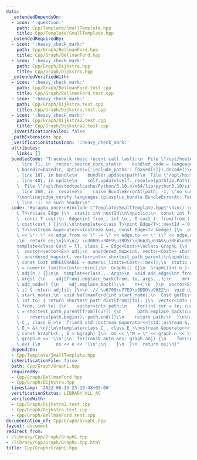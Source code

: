 ```yaml
---
data:
  _extendedDependsOn:
  - icon: ':question:'
    path: Cpp/Template/SmallTemplate.hpp
    title: Cpp/Template/SmallTemplate.hpp
  _extendedRequiredBy:
  - icon: ':heavy_check_mark:'
    path: Cpp/Graph/BellmanFord.hpp
    title: Cpp/Graph/BellmanFord.hpp
  - icon: ':heavy_check_mark:'
    path: Cpp/Graph/Dijkstra.hpp
    title: Cpp/Graph/Dijkstra.hpp
  _extendedVerifiedWith:
  - icon: ':heavy_check_mark:'
    path: Cpp/Graph/BellmanFord.test.cpp
    title: Cpp/Graph/BellmanFord.test.cpp
  - icon: ':heavy_check_mark:'
    path: Cpp/Graph/Dijkstra.test.cpp
    title: Cpp/Graph/Dijkstra.test.cpp
  - icon: ':heavy_check_mark:'
    path: Cpp/Graph/Dijkstra2.test.cpp
    title: Cpp/Graph/Dijkstra2.test.cpp
  _isVerificationFailed: false
  _pathExtension: hpp
  _verificationStatusIcon: ':heavy_check_mark:'
  attributes:
    links: []
  bundledCode: "Traceback (most recent call last):\n  File \"/opt/hostedtoolcache/Python/3.10.4/x64/lib/python3.10/site-packages/onlinejudge_verify/documentation/build.py\"\
    , line 71, in _render_source_code_stat\n    bundled_code = language.bundle(stat.path,\
    \ basedir=basedir, options={'include_paths': [basedir]}).decode()\n  File \"/opt/hostedtoolcache/Python/3.10.4/x64/lib/python3.10/site-packages/onlinejudge_verify/languages/cplusplus.py\"\
    , line 187, in bundle\n    bundler.update(path)\n  File \"/opt/hostedtoolcache/Python/3.10.4/x64/lib/python3.10/site-packages/onlinejudge_verify/languages/cplusplus_bundle.py\"\
    , line 401, in update\n    self.update(self._resolve(pathlib.Path(included), included_from=path))\n\
    \  File \"/opt/hostedtoolcache/Python/3.10.4/x64/lib/python3.10/site-packages/onlinejudge_verify/languages/cplusplus_bundle.py\"\
    , line 260, in _resolve\n    raise BundleErrorAt(path, -1, \"no such header\"\
    )\nonlinejudge_verify.languages.cplusplus_bundle.BundleErrorAt: Template/SmallTemplate.hpp:\
    \ line -1: no such header\n"
  code: "#pragma once\n#include \"Template/SmallTemplate.hpp\"\n\n// \u8FBA\ntemplate<class\
    \ T>\nclass Edge {\n  static int nextId;\n\npublic:\n  const int from, to, id;\n\
    \  const T cost;\n  Edge(int from_, int to_, T cost_): from(from_), to(to_), id(nextId++),\
    \ cost(cost_) {}\n};\n\ntemplate<class T>\nint Edge<T>::nextId = 0;\n\ntemplate<class\
    \ T>\nostream &operator<<(ostream &os, const Edge<T> &edge) {\n  os << edge.id\
    \ << \": \" << edge.from << \" -> \" << edge.to << \" (\" << edge.cost << \")\"\
    ;\n  return os;\n}\n\n// \u30B0\u30E9\u30D5(\u96A3\u63A5\u30EA\u30B9\u30C8)\n\
    template<class Cost = ll, class E = Edge<Cost>>\nclass GraphL {\n  int n, m;\n\
    \  vector<vector<E>> adj;\n  unordered_map<int, vector<Cost>> shortest_path_dist;\n\
    \  unordered_map<int, vector<int>> shortest_path_parent;\n\npublic:\n  static\
    \ const Cost UNREACHABLE = numeric_limits<Cost>::max();\n  static const Cost NEGATIVE_CYCLE\
    \ = numeric_limits<Cost>::min();\n  GraphL() {}\n  GraphL(int n_): n(n_), m(0),\
    \ adj(n_) {}\n\n  template<class... Args>\n  void add_edge(int from, int to, Args...\
    \ args) {\n    adj[from].emplace_back(from, to, args...);\n    m++;\n  }\n  void\
    \ add_node() {\n    adj.emplace_back();\n    n++;\n  }\n  vector<E> &operator[](int\
    \ i) { return adj[i]; }\n\n  // \u6700\u77ED\u8DDD\u96E2\n  void dijkstra(int\
    \ start_node);\n  void bellmanFord(int start_node);\n  Cost getDist(int from,\
    \ int to) { return shortest_path_dist[from][to]; }\n  vector<int> getShortestPath(int\
    \ from, int to) {\n    vector<int> path;\n    for(int cur = to; cur != -1; cur\
    \ = shortest_path_parent[from][cur]) {\n      path.emplace_back(cur);\n    }\n\
    \    reverse(path.begin(), path.end());\n    return path;\n  }\n\n  template<class\
    \ C_, class E_>\n  friend std::ostream &operator<<(std::ostream &, const GraphL<C_,\
    \ E_> &);\n};\n\ntemplate<class C_, class E_>\nostream &operator<<(ostream &os,\
    \ const GraphL<C_, E_> &graph) {\n  os << \"N = \" << graph.n << \", M = \" <<\
    \ graph.m << '\\n';\n  for(const auto &ev: graph.adj) {\n    for(const auto &e:\
    \ ev) {\n      os << e << '\\n';\n    }\n  }\n  return os;\n}"
  dependsOn:
  - Cpp/Template/SmallTemplate.hpp
  isVerificationFile: false
  path: Cpp/Graph/GraphL.hpp
  requiredBy:
  - Cpp/Graph/BellmanFord.hpp
  - Cpp/Graph/Dijkstra.hpp
  timestamp: '2022-06-13 23:19:48+09:00'
  verificationStatus: LIBRARY_ALL_AC
  verifiedWith:
  - Cpp/Graph/Dijkstra2.test.cpp
  - Cpp/Graph/Dijkstra.test.cpp
  - Cpp/Graph/BellmanFord.test.cpp
documentation_of: Cpp/Graph/GraphL.hpp
layout: document
redirect_from:
- /library/Cpp/Graph/GraphL.hpp
- /library/Cpp/Graph/GraphL.hpp.html
title: Cpp/Graph/GraphL.hpp
---
```

